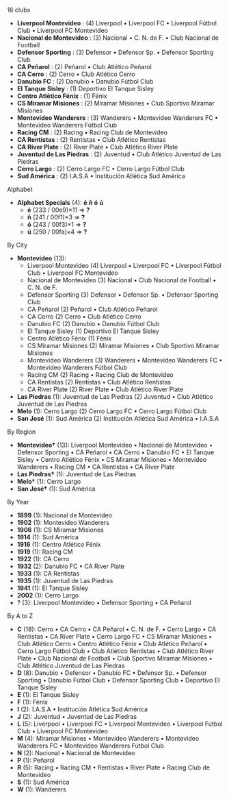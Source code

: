 16 clubs

- **Liverpool Montevideo** : (4) Liverpool • Liverpool FC • Liverpool Fútbol Club • Liverpool FC Montevideo
- **Nacional de Montevideo** : (3) Nacional • C. N. de F. • Club Nacional de Football
- **Defensor Sporting** : (3) Defensor • Defensor Sp. • Defensor Sporting Club
- **CA Peñarol** : (2) Peñarol • Club Atlético Peñarol
- **CA Cerro** : (2) Cerro • Club Atlético Cerro
- **Danubio FC** : (2) Danubio • Danubio Fútbol Club
- **El Tanque Sisley** : (1) Deportivo El Tanque Sisley
- **Centro Atlético Fénix** : (1) Fénix
- **CS Miramar Misiones** : (2) Miramar Misiones • Club Sportivo Miramar Misiones
- **Montevideo Wanderers** : (3) Wanderers • Montevideo Wanderers FC • Montevideo Wanderers Fútbol Club
- **Racing CM** : (2) Racing • Racing Club de Montevideo
- **CA Rentistas** : (2) Rentistas • Club Atlético Rentistas
- **CA River Plate** : (2) River Plate • Club Atlético River Plate
- **Juventud de Las Piedras** : (2) Juventud • Club Atlético Juventud de Las Piedras
- **Cerro Largo** : (2) Cerro Largo FC • Cerro Largo Fútbol Club
- **Sud América** : (2) I.A.S.A • Institución Atlética Sud América




Alphabet

- **Alphabet Specials** (4):  **é**  **ñ**  **ó**  **ú** 
  - **é** (233 / 00e9)×11 => **?**
  - **ñ** (241 / 00f1)×3 => **?**
  - **ó** (243 / 00f3)×1 => **?**
  - **ú** (250 / 00fa)×4 => **?**




By City

- **Montevideo** (13): 
  - Liverpool Montevideo  (4) Liverpool • Liverpool FC • Liverpool Fútbol Club • Liverpool FC Montevideo
  - Nacional de Montevideo  (3) Nacional • Club Nacional de Football • C. N. de F.
  - Defensor Sporting  (3) Defensor • Defensor Sp. • Defensor Sporting Club
  - CA Peñarol  (2) Peñarol • Club Atlético Peñarol
  - CA Cerro  (2) Cerro • Club Atlético Cerro
  - Danubio FC  (2) Danubio • Danubio Fútbol Club
  - El Tanque Sisley  (1) Deportivo El Tanque Sisley
  - Centro Atlético Fénix  (1) Fénix
  - CS Miramar Misiones  (2) Miramar Misiones • Club Sportivo Miramar Misiones
  - Montevideo Wanderers  (3) Wanderers • Montevideo Wanderers FC • Montevideo Wanderers Fútbol Club
  - Racing CM  (2) Racing • Racing Club de Montevideo
  - CA Rentistas  (2) Rentistas • Club Atlético Rentistas
  - CA River Plate  (2) River Plate • Club Atlético River Plate
- **Las Piedras** (1): Juventud de Las Piedras  (2) Juventud • Club Atlético Juventud de Las Piedras
- **Melo** (1): Cerro Largo  (2) Cerro Largo FC • Cerro Largo Fútbol Club
- **San José** (1): Sud América  (2) Institución Atlética Sud América • I.A.S.A




By Region

- **Montevideo†** (13):   Liverpool Montevideo • Nacional de Montevideo • Defensor Sporting • CA Peñarol • CA Cerro • Danubio FC • El Tanque Sisley • Centro Atlético Fénix • CS Miramar Misiones • Montevideo Wanderers • Racing CM • CA Rentistas • CA River Plate
- **Las Piedras†** (1):   Juventud de Las Piedras
- **Melo†** (1):   Cerro Largo
- **San José†** (1):   Sud América




By Year

- **1899** (1):   Nacional de Montevideo
- **1902** (1):   Montevideo Wanderers
- **1906** (1):   CS Miramar Misiones
- **1914** (1):   Sud América
- **1916** (1):   Centro Atlético Fénix
- **1919** (1):   Racing CM
- **1922** (1):   CA Cerro
- **1932** (2):   Danubio FC • CA River Plate
- **1933** (1):   CA Rentistas
- **1935** (1):   Juventud de Las Piedras
- **1941** (1):   El Tanque Sisley
- **2002** (1):   Cerro Largo
- ? (3):   Liverpool Montevideo • Defensor Sporting • CA Peñarol






By A to Z

- **C** (18): Cerro • CA Cerro • CA Peñarol • C. N. de F. • Cerro Largo • CA Rentistas • CA River Plate • Cerro Largo FC • CS Miramar Misiones • Club Atlético Cerro • Centro Atlético Fénix • Club Atlético Peñarol • Cerro Largo Fútbol Club • Club Atlético Rentistas • Club Atlético River Plate • Club Nacional de Football • Club Sportivo Miramar Misiones • Club Atlético Juventud de Las Piedras
- **D** (8): Danubio • Defensor • Danubio FC • Defensor Sp. • Defensor Sporting • Danubio Fútbol Club • Defensor Sporting Club • Deportivo El Tanque Sisley
- **E** (1): El Tanque Sisley
- **F** (1): Fénix
- **I** (2): I.A.S.A • Institución Atlética Sud América
- **J** (2): Juventud • Juventud de Las Piedras
- **L** (5): Liverpool • Liverpool FC • Liverpool Montevideo • Liverpool Fútbol Club • Liverpool FC Montevideo
- **M** (4): Miramar Misiones • Montevideo Wanderers • Montevideo Wanderers FC • Montevideo Wanderers Fútbol Club
- **N** (2): Nacional • Nacional de Montevideo
- **P** (1): Peñarol
- **R** (5): Racing • Racing CM • Rentistas • River Plate • Racing Club de Montevideo
- **S** (1): Sud América
- **W** (1): Wanderers




